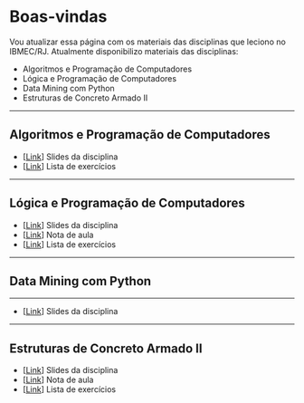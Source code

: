 # Boas-vindas

Vou atualizar essa página com os materiais das disciplinas que leciono no
IBMEC/RJ. Atualmente disponibilizo materiais das disciplinas:

* Algoritmos e Programação de Computadores
* Lógica e Programação de Computadores
* Data Mining com Python
* Estruturas de Concreto Armado II

---

## Algoritmos e Programação de Computadores

* [[Link](/materiais/algprog/slides.pdf)] Slides da disciplina
* [[Link](/materiais/algprog/exercicios.pdf)] Lista de exercícios

---

## Lógica e Programação de Computadores

* [[Link](/materiais/logprog/slides.pdf)] Slides da disciplina
* [[Link](/materiais/logprog/nota_aula.html)] Nota de aula
* [[Link](/materiais/logprog/exercicios.html)] Lista de exercícios

---

## Data Mining com Python

---

* [[Link](/materiais/datamining/slides.pdf)] Slides da disciplina

---

## Estruturas de Concreto Armado II

* [[Link](/materiais/conc2/slides.pdf)] Slides da disciplina
* [[Link](/materiais/conc2/nota_aula.pdf)] Nota de aula
* [[Link](/materiais/conc2/exercicios.pdf)] Lista de exercícios
